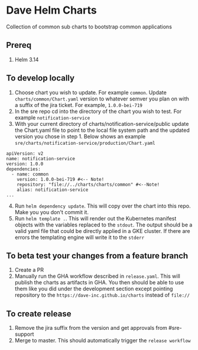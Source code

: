 # Dave Helm Charts
Collection of common sub charts to bootstrap common applications

## Prereq
1. Helm 3.14

## To develop locally
1. Choose chart you wish to update. For example `common`. Update `charts/common/Chart.yaml` version to whatever semver you plan on with a suffix of the jira ticket. For example, `1.0.0-bei-719`
2. In the sre repo cd into the directory of the chart you wish to test. For example `notification-service`
3. With your current directory of charts/notification-service/public update the Chart.yaml file to point to the local file system path and the updated version you chose in step 1. Below shows an example `sre/charts/notification-service/production/Chart.yaml`

```
apiVersion: v2
name: notification-service
version: 1.0.0
dependencies:
  - name: common
    version: 1.0.0-bei-719 #<-- Note!
    repository: "file://../charts/charts/common" #<--Note!
    alias: notification-service
...
  ```
4. Run `helm dependency update`. This will copy over the chart into this repo. Make you you don't commit it.
5. Run `helm template .`. This will render out the Kubernetes manifest objects with the variables replaced to the `stdout`. The output should be a valid yaml file that could be directly applied in a GKE cluster. If there are errors the templating engine will write it to the `stderr`

## To beta test your changes from a feature branch
1. Create a PR
2. Manually run the GHA workflow described in `release.yaml`. This will publish the charts as artifacts in GHA. You then should be able to use them like you did under the development section except pointing repository to the `https://dave-inc.github.io/charts` instead of `file://`

## To create release
1. Remove the jira suffix from the version and get approvals from #sre-support
2. Merge to master. This should automatically trigger the `release workflow`